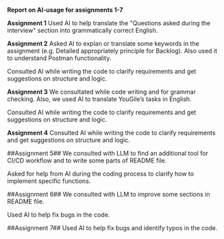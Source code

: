 **Report on AI-usage for assignments 1-7**

**Assignment 1**
Used AI to help translate the "Questions asked during the interview" section into grammatically correct English.

**Assignment 2**
Asked AI to explan or translate some keywords in the assignment (e.g. Detailed appropriately principle for Backlog). Also used it to understand Postman functionality.

Consulted AI while writing the code to clarify requirements and get suggestions on structure and logic.

**Assignment 3**
We consultated while code writing and for grammar checking. Also, we used AI to translate YouGile’s tasks in English.

Consulted AI while writing the code to clarify requirements and get suggestions on structure and logic.

**Assignment 4**
Consulted AI while writing the code to clarify requirements and get suggestions on structure and logic.

##Assignment 5##
We consulted with LLM to find an additional tool for CI/CD workflow and to write some parts of README file.

Asked for help from AI during the coding process to clarify how to implement specific functions.

##Assignment 6##
We consulted with LLM to improve some sections in README file.

Used AI to help fix bugs in the code.

##Assignment 7##
Used AI to help fix bugs and identify typos in the code.